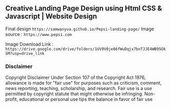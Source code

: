 ## Creative Landing Page Design using Html CSS & Javascript | Website Design
Final design ```https://samwanyua.github.io/Pepsi-landing-page/```
Image source : ```https://www.pepsi.com```

Image Download Link : ```https://drive.google.com/drive/folders/1UV9V0je86fWuDqjx7bnTJJE4WB95OkSM?usp=drive_link```

### Disclaimer
Copyright Disclaimer Under Section 107 of the Copyright Act 1976, allowance is made for "fair use" for purposes such as criticism, comment, news reporting, teaching, scholarship, and research. Fair use is a use permitted by copyright statute that might otherwise be infringing. Non-profit, educational or personal use tips the balance in favor of fair use
